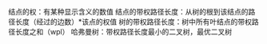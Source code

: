 结点的权：有某种显示含义的数值
结点的带权路径长度：从树的根到该结点的路径长度（经过的边数）*该点的权值
树的带权路径长度：树中所有叶结点的带权路径长度之和（wpl）
哈弗曼树：带权路径长度最小的二叉树，最优二叉树